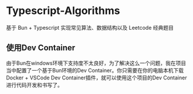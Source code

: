 # Typescript-Algorithms

基于 Bun + Typescript 实现常见算法、数据结构以及 Leetcode 经典题目

## 使用Dev Container

由于Bun在windows环境下支持度不太良好，为了解决这么一个问题，我在项目当中配置了一个基于Bun环境的Dev Container。你只需要在你的电脑本机下载Docker + VSCode Dev Container插件，就可以使用这个项目的Dev Container进行代码开发和书写了。
